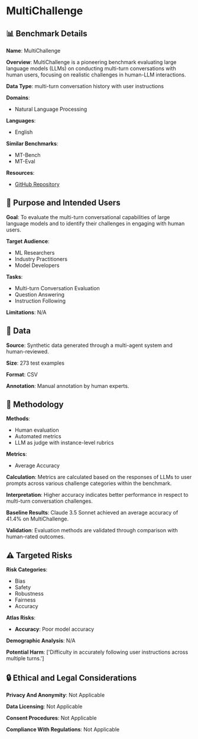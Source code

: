 # MultiChallenge

## 📊 Benchmark Details

**Name**: MultiChallenge

**Overview**: MultiChallenge is a pioneering benchmark evaluating large language models (LLMs) on conducting multi-turn conversations with human users, focusing on realistic challenges in human-LLM interactions.

**Data Type**: multi-turn conversation history with user instructions

**Domains**:
- Natural Language Processing

**Languages**:
- English

**Similar Benchmarks**:
- MT-Bench
- MT-Eval

**Resources**:
- [GitHub Repository](https://github.com/ekwinox117/multi-challenge)

## 🎯 Purpose and Intended Users

**Goal**: To evaluate the multi-turn conversational capabilities of large language models and to identify their challenges in engaging with human users.

**Target Audience**:
- ML Researchers
- Industry Practitioners
- Model Developers

**Tasks**:
- Multi-turn Conversation Evaluation
- Question Answering
- Instruction Following

**Limitations**: N/A

## 💾 Data

**Source**: Synthetic data generated through a multi-agent system and human-reviewed.

**Size**: 273 test examples

**Format**: CSV

**Annotation**: Manual annotation by human experts.

## 🔬 Methodology

**Methods**:
- Human evaluation
- Automated metrics
- LLM as judge with instance-level rubrics

**Metrics**:
- Average Accuracy

**Calculation**: Metrics are calculated based on the responses of LLMs to user prompts across various challenge categories within the benchmark.

**Interpretation**: Higher accuracy indicates better performance in respect to multi-turn conversation challenges.

**Baseline Results**: Claude 3.5 Sonnet achieved an average accuracy of 41.4% on MultiChallenge.

**Validation**: Evaluation methods are validated through comparison with human-rated outcomes.

## ⚠️ Targeted Risks

**Risk Categories**:
- Bias
- Safety
- Robustness
- Fairness
- Accuracy

**Atlas Risks**:
- **Accuracy**: Poor model accuracy

**Demographic Analysis**: N/A

**Potential Harm**: ['Difficulty in accurately following user instructions across multiple turns.']

## 🔒 Ethical and Legal Considerations

**Privacy And Anonymity**: Not Applicable

**Data Licensing**: Not Applicable

**Consent Procedures**: Not Applicable

**Compliance With Regulations**: Not Applicable
